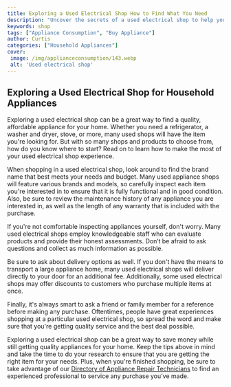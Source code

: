```yaml
---
title: Exploring a Used Electrical Shop How to Find What You Need
description: "Uncover the secrets of a used electrical shop to help you find the part you need This guide breaks down how to sort through the wide range of goods to locate the components you need for your project"
keywords: shop
tags: ["Appliance Consumption", "Buy Appliance"]
author: Curtis
categories: ["Household Appliances"]
cover: 
 image: /img/applianceconsumption/143.webp
 alt: 'Used electrical shop'
---
```

## Exploring a Used Electrical Shop for Household Appliances 

Exploring a used electrical shop can be a great way to find a quality, affordable appliance for your home. Whether you need a refrigerator, a washer and dryer, stove, or more, many used shops will have the item you're looking for. But with so many shops and products to choose from, how do you know where to start? Read on to learn how to make the most of your used electrical shop experience.

When shopping in a used electrical shop, look around to find the brand name that best meets your needs and budget. Many used appliance shops will feature various brands and models, so carefully inspect each item you're interested in to ensure that it is fully functional and in good condition. Also, be sure to review the maintenance history of any appliance you are interested in, as well as the length of any warranty that is included with the purchase.

If you're not comfortable inspecting appliances yourself, don't worry. Many used electrical shops employ knowledgeable staff who can evaluate products and provide their honest assessments. Don’t be afraid to ask questions and collect as much information as possible.

Be sure to ask about delivery options as well. If you don't have the means to transport a large appliance home, many used electrical shops will deliver directly to your door for an additional fee. Additionally, some used electrical shops may offer discounts to customers who purchase multiple items at once.

Finally, it's always smart to ask a friend or family member for a reference before making any purchase. Oftentimes, people have great experiences shopping at a particular used electrical shop, so spread the word and make sure that you're getting quality service and the best deal possible.

Exploring a used electrical shop can be a great way to save money while still getting quality appliances for your home. Keep the tips above in mind and take the time to do your research to ensure that you are getting the right item for your needs. Plus, when you're finished shopping, be sure to take advantage of our [Directory of Appliance Repair Technicians](./pages/appliance-repair-technicians) to find an experienced professional to service any purchase you’ve made.
